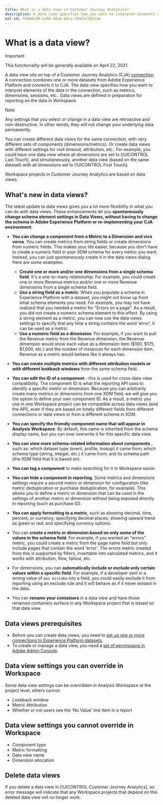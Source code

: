 ```yaml
---
title: What is a data view in Customer Journey Analytics?
description: A data view specifies how you want to interpret elements of the data in the CJA connection, such as metrics, dimensions, sessions, etc..
exl-id: f69e6e38-ac98-49a6-b0ce-f642af2932ae
---
```

# What is a data view?

>[!IMPORTANT]
>
>This functionality will be generally available on April 22, 2021.

A data view sits on top of a Customer Journey Analytics (CJA) [connection](/help/connections/create-connection.md). A connection combines one or more datasets from Adobe Experience Platform and connects it to CJA. The data view specifies how you want to interpret elements of the data in the connection, such as metrics, dimensions, sessions, etc.. Data views are defined in preparation for reporting on the data in Workspace. 

>[!NOTE]
>
>Any settings that you select or change in a data view are retroactive and non-destructive. In other words, they will not change your underlying data permanently.

You can create different data views for the same connection, with very different sets of components (dimensions/metrics). Or create data views with different settings for visit timeout, attribution, etc.. For example, you could have one data view where all dimensions are set to [!UICONTROL Last Touch], and simultaneously, another data view (based on the same dataset) with all dimensions set to [!UICONTROL First Touch]. 

Workspace projects in Customer Journey Analytics are based on data views.

## What's new in data views?

The latest update to data views gives you a lot more flexibility in what you can do with data views. These enhancements let you **spontaneously change schema element settings in Data Views, without having to change the schema in Adobe Experience Platform or re-implementing your CJA environment**.

* **You can change a component from a Metric to a Dimension and vice versa**. You can create metrics from string fields or create dimensions from numeric fields. This makes your life easier, because you don't have to create a numeric field in your XDM schema for every metric you want. Instead, you can just spontaneously create it in the data views dialog. Here are some examples:
  * **Create one or more and/or one dimensions from a single schema field**. It's a one-to-many relationship. For example, you could create one or more Revenue metrics and/or one or more Revenue dimensions from a single schema field.
  * **Use a string field as a metric**: When you populate a schema in Experience Platform with a dataset, you might not know up front what schema elements you need. For example, you may not have realized that you needed a metric for "Errors on a page". As a result, you did not create a numeric schema element to this effect. By using a string element as a metric, you can now use the data views settings to specify that any time a string contains the word 'error', it can be used as a metric.
  * **Use a numeric field as a dimension**: For example, if you want to pull the Revenue metric from the Revenue dimension, the Revenue dimension would show each value as a dimension item ($100, $175, $1,000, etc.) and the number of instances for each dimension item. Revenue as a metric would behave like it always has.
  
* **You can create multiple metrics with different attribution models or with different lookback windows** from the same schema field.

* **You can edit the ID of a component** - this is used for cross-data-view compatibility. The component ID is what the reporting API uses to identify a specific metric or dimension. Because you can arbitrarily create many metrics or dimensions from one XDM field, we will give you the option to define your own component ID. As a result, a metric you use in one Workspace project can be compatible across data views (and the API), even if they are based on totally different fields from different connections or data views or from a different schema in XDM.

* **You can specify the friendly component name that will appear in Analysis Workspace**. By default, this name is inherited from the schema display name, but you can now overwrite it for this specific data view.

* **You can view more schema-related information about components** , such as: which dataset type (event, profile, lookup) it came from; which schema type (string, integer, etc.) it came from; and its schema path (the XDM field that it is based on).

* **You can tag a component** to make searching for it in Workspace easier.

* **You can hide a component in reporting**. Some metrics and dimensions settings require a second metric or dimension for configuration (like metric deduplication or purchase deduplication, for example). This allows you to define a metric or dimension that can be used in the settings of another metric or dimension without being exposed directly in reporting (such as purchase ID).

* **You can apply formatting to a metric**, such as showing decimal, time, percent, or currency; specifying decimal places; showing upward trend as green or red; and specifying currency options.

* You can **create a metric or dimension based on only some of the values in the schema field**. For example, if you wanted an "errors" metric, you could create a metric from the page name field but only include pages that contain the word 'error'. The errors metric created from this is supported by filters, insertable into calculated metrics, and it works with attribution, flow, fallout, etc.

* For dimensions, you can **automatically include or exclude only certain values within a specific field**. For example, if a developer sent in a wrong value of `dev mistake` into a field, you could easily exclude it from reporting using an exclude rule and it will behave as if it never existed in the data.

* You can **rename your containers** in a data view and have those renamed containers surface in any Workspace project that is based on that data view.

## Data views prerequisites

* Before you can create data views, you need to [set up one or more connections to Experience Platform datasets](/help/connections/create-connection.md).
* To create or manage a data view, you need a [set of permissions in Adobe Admin Console](https://experienceleague.adobe.com/docs/analytics-platform/using/cja-overview/cja-overview.html?lang=en#admin-access-permissions). 

## Data view settings you can override in Workspace

Some data view settings can be overridden in Analysis Workspace at the project level, others cannot.

* Lookback window
* Metric Attribution
* Whether or not users see the 'No Value' line item in a report

## Data view settings you cannot override in Workspace

* Component type
* Metric formatting
* Data view name
* Dimension allocation

## Delete data views

If you delete a data view in [!UICONTROL Customer Journey Analytics], an error message will indicate that any Workspace projects that depend on this deleted data view will no longer work.
